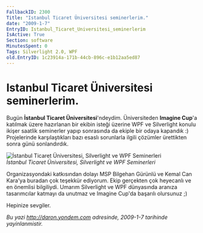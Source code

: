 ```yaml
---
FallbackID: 2300
Title: "Istanbul Ticaret Üniversitesi seminerlerim."
date: "2009-1-7"
EntryID: Istanbul_Ticaret_Universitesi_seminerlerim
IsActive: True
Section: software
MinutesSpent: 0
Tags: Silverlight 2.0, WPF
old.EntryID: 1c23914a-171b-44cb-896c-e1b12aa5ed87
---
```

# Istanbul Ticaret Üniversitesi seminerlerim.
Bugün **İstanbul Ticaret Üniversitesi**'ndeydim. Üniversiteden **Imagine
Cup**'a katılmak üzere hazırlanan bir ekibin isteği üzerine WPF ve
Silverlight konulu ikişer saatlik seminerler yapıp sonrasında da ekiple
bir odaya kapandık :) Projelerinde karşılaştıkları bazı esaslı
sorunlarla ilgili çözümler ürettikten sonra günü sonlandırdık.

![İstanbul Ticaret Üniversitesi, Silverlight ve WPF
Seminerleri](media/Istanbul_Ticaret_Universitesi_seminerlerim/07012009_1.jpg)\
*İstanbul Ticaret Üniversitesi, Silverlight ve WPF Seminerleri*

Organizasyondaki katkısından dolayı MSP Bilgehan Gürünlü ve Kemal Can
Kara'ya buradan çok teşekkür ediyorum. Ekip gerçekten çok heyecanlı ve
en önemlisi bilgiliydi. Umarım Silverlight ve WPF dünyasında aranıza
tasarımcılar katmayı da unutmaz ve Imagine Cup'da başarılı olursunuz ;)

Hepinize sevgiler.



*Bu yazi http://daron.yondem.com adresinde, 2009-1-7 tarihinde yayinlanmistir.*

